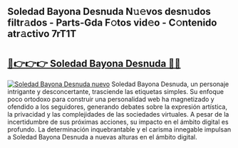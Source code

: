 ## Soledad Bayona Desnuda N𝚞𝚎vos desn𝚞dos filtr𝚊dos - Parts-Gda F𝚘tos vid𝚎o - C𝚘ntenido atr𝚊ctivo 7rT1T

# <h2><a href="http://mb4aay0.tromn.icu/?c=Soledad+Bayona+Desnuda">🔗👉👉👉 Soledad Bayona Desnuda 🔗🔗</a></h2>

[![Soledad Bayona Desnuda nuevo](https://i.imgur.com/pEAQMta.gif)](http://mb4aay0.tromn.icu/?c=Soledad+Bayona+Desnuda)
Soledad Bayona Desnuda, un personaje intrigante y desconcertante, trasciende las etiquetas simples. Su enfoque poco ortodoxo para construir una personalidad web ha magnetizado y ofendido a los seguidores, generando debates sobre la expresión artística, la privacidad y las complejidades de las sociedades virtuales. A pesar de la incertidumbre de sus próximas acciones, su impacto en el ámbito digital es profundo. La determinación inquebrantable y el carisma innegable impulsan a Soledad Bayona Desnuda a nuevas alturas en el ámbito digital.
